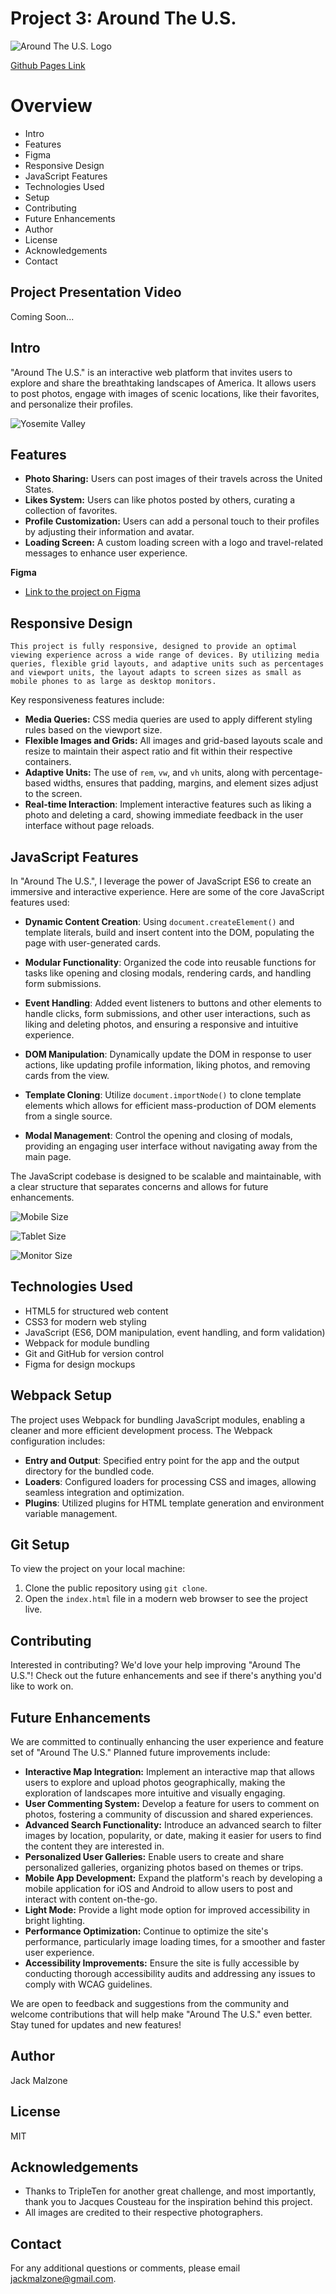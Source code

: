 # Project 3: Around The U.S.

![Around The U.S. Logo](./images/logo_aroundtheus.svg)

[Github Pages Link](https://jackmalzone.github.io/se_project_aroundtheus/)

# Overview

- Intro
- Features
- Figma
- Responsive Design
- JavaScript Features
- Technologies Used
- Setup
- Contributing
- Future Enhancements
- Author
- License
- Acknowledgements
- Contact

## Project Presentation Video

Coming Soon...

## Intro

"Around The U.S." is an interactive web platform that invites users to explore and share the breathtaking landscapes of America. It allows users to post photos, engage with images of scenic locations, like their favorites, and personalize their profiles.

![Yosemite Valley](./images/jacques-cousteau.jpg)

## Features

- **Photo Sharing:** Users can post images of their travels across the United States.
- **Likes System:** Users can like photos posted by others, curating a collection of favorites.
- **Profile Customization:** Users can add a personal touch to their profiles by adjusting their information and avatar.
- **Loading Screen:** A custom loading screen with a logo and travel-related messages to enhance user experience.

**Figma**

- [Link to the project on Figma](https://www.figma.com/file/E5x6ib3osaUUNwLRRAsTDX/Sprint-9_-Applied-JavaScript-?t=3hvVWRz9LUFsxyNn-6)

## Responsive Design

`This project is fully responsive, designed to provide an optimal viewing experience across a wide range of devices. By utilizing media queries, flexible grid layouts, and adaptive units such as percentages and viewport units, the layout adapts to screen sizes as small as mobile phones to as large as desktop monitors.`

Key responsiveness features include:

- **Media Queries:** CSS media queries are used to apply different styling rules based on the viewport size.
- **Flexible Images and Grids:** All images and grid-based layouts scale and resize to maintain their aspect ratio and fit within their respective containers.
- **Adaptive Units:** The use of `rem`, `vw`, and `vh` units, along with percentage-based widths, ensures that padding, margins, and element sizes adjust to the screen.
- **Real-time Interaction**: Implement interactive features such as liking a photo and deleting a card, showing immediate feedback in the user interface without page reloads.

## JavaScript Features

In "Around The U.S.", I leverage the power of JavaScript ES6 to create an immersive and interactive experience. Here are some of the core JavaScript features used:

- **Dynamic Content Creation**: Using `document.createElement()` and template literals, build and insert content into the DOM, populating the page with user-generated cards.

- **Modular Functionality**: Organized the code into reusable functions for tasks like opening and closing modals, rendering cards, and handling form submissions.

- **Event Handling**: Added event listeners to buttons and other elements to handle clicks, form submissions, and other user interactions, such as liking and deleting photos, and ensuring a responsive and intuitive experience.

- **DOM Manipulation**: Dynamically update the DOM in response to user actions, like updating profile information, liking photos, and removing cards from the view.

- **Template Cloning**: Utilize `document.importNode()` to clone template elements which allows for efficient mass-production of DOM elements from a single source.

- **Modal Management**: Control the opening and closing of modals, providing an engaging user interface without navigating away from the main page.

The JavaScript codebase is designed to be scalable and maintainable, with a clear structure that separates concerns and allows for future enhancements.

![Mobile Size](./images/mobileS-320p.png)

![Tablet Size](./images/tablet-size.png)

![Monitor Size](./images/desktop-1280p.png)

## Technologies Used

- HTML5 for structured web content
- CSS3 for modern web styling
- JavaScript (ES6, DOM manipulation, event handling, and form validation)
- Webpack for module bundling
- Git and GitHub for version control
- Figma for design mockups

## Webpack Setup

The project uses Webpack for bundling JavaScript modules, enabling a cleaner and more efficient development process. The Webpack configuration includes:

- **Entry and Output**: Specified entry point for the app and the output directory for the bundled code.
- **Loaders**: Configured loaders for processing CSS and images, allowing seamless integration and optimization.
- **Plugins**: Utilized plugins for HTML template generation and environment variable management.

## Git Setup

To view the project on your local machine:

1. Clone the public repository using `git clone`.
2. Open the `index.html` file in a modern web browser to see the project live.

## Contributing

Interested in contributing? We'd love your help improving "Around The U.S."! Check out the future enhancements and see if there's anything you'd like to work on.

## Future Enhancements

We are committed to continually enhancing the user experience and feature set of "Around The U.S." Planned future improvements include:

- **Interactive Map Integration:** Implement an interactive map that allows users to explore and upload photos geographically, making the exploration of landscapes more intuitive and visually engaging.
- **User Commenting System:** Develop a feature for users to comment on photos, fostering a community of discussion and shared experiences.
- **Advanced Search Functionality:** Introduce an advanced search to filter images by location, popularity, or date, making it easier for users to find the content they are interested in.
- **Personalized User Galleries:** Enable users to create and share personalized galleries, organizing photos based on themes or trips.
- **Mobile App Development:** Expand the platform's reach by developing a mobile application for iOS and Android to allow users to post and interact with content on-the-go.
- **Light Mode:** Provide a light mode option for improved accessibility in bright lighting.
- **Performance Optimization:** Continue to optimize the site's performance, particularly image loading times, for a smoother and faster user experience.
- **Accessibility Improvements:** Ensure the site is fully accessible by conducting thorough accessibility audits and addressing any issues to comply with WCAG guidelines.

We are open to feedback and suggestions from the community and welcome contributions that will help make "Around The U.S." even better. Stay tuned for updates and new features!

## Author

Jack Malzone

## License

MIT

## Acknowledgements

- Thanks to TripleTen for another great challenge, and most importantly, thank you to Jacques Cousteau for the inspiration behind this project.
- All images are credited to their respective photographers.

## Contact

For any additional questions or comments, please email [jackmalzone@gmail.com](mailto:jackmalzone@gmail.com).
